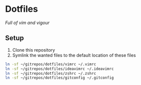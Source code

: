 # Dotfiles
*Full of vim and vigour*

## Setup
1. Clone this repository
2. Symlink the wanted files to the default location of these files

```sh
ln -sf ~/gitrepos/dotfiles/vimrc ~/.vimrc
ln -sf ~/gitrepos/dotfiles/ideavimrc ~/.ideavimrc
ln -sf ~/gitrepos/dotfiles/zshrc ~/.zshrc
ln -sf ~/gitrepos/dotfiles/gitconfig ~/.gitconfig
```
